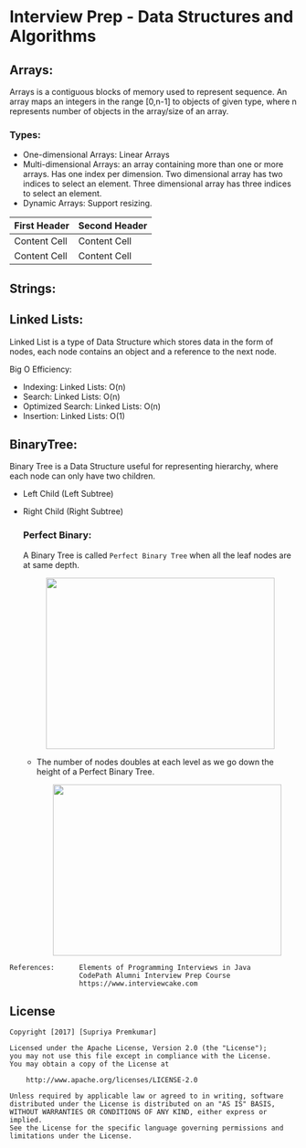 # Interview Prep - Data Structures and Algorithms 

## Arrays:
Arrays is a contiguous blocks of memory used to represent sequence.
An array maps an integers in the range [0,n-1] to objects of given type,
where n represents number of objects in the array/size of an array.
   ### Types:
   * One-dimensional Arrays: Linear Arrays
   * Multi-dimensional Arrays: an array containing more than one or more arrays.
     Has one index per dimension.
         Two dimensional array has two indices to select an element.
         Three dimensional array has three indices to select an element.
   * Dynamic Arrays:
     Support resizing.
   
   | First Header  | Second Header |
   | ------------- | ------------- |
   | Content Cell  | Content Cell  |
   | Content Cell  | Content Cell  |


## Strings:


## Linked Lists:
 Linked List is a type of Data Structure which stores data in the form of nodes,
 each node contains an object and a reference to the next node.
 
                
Big O Efficiency:

* Indexing: Linked Lists: O(n)
* Search: Linked Lists: O(n)
* Optimized Search: Linked Lists: O(n)
* Insertion: Linked Lists: O(1)


## BinaryTree:
Binary Tree is a Data Structure useful for representing hierarchy, where each node can only have two children.

* Left Child (Left Subtree)
* Right Child (Right Subtree)

    ### Perfect Binary:
    A Binary Tree is called `Perfect Binary Tree` when all the leaf nodes are at same depth.
        <p align="center"><a href="url"><img src="https://github.com/supriya-premkumar/InterviewPrep/blob/master/Images/PerfectBinaryTree.png"  height="300" width="400" ></a></p>
         
    * The number of nodes doubles at each level as we go down the height of a Perfect Binary Tree.
    
        <p align="center"><a href="url"><img src="https://github.com/supriya-premkumar/InterviewPrep/blob/master/Images/Property1.png" align="center" height="300" width="400" ></a></p>





``` 
References:      Elements of Programming Interviews in Java
                 CodePath Alumni Interview Prep Course
                 https://www.interviewcake.com
 ```


## License

    Copyright [2017] [Supriya Premkumar]

    Licensed under the Apache License, Version 2.0 (the "License");
    you may not use this file except in compliance with the License.
    You may obtain a copy of the License at

        http://www.apache.org/licenses/LICENSE-2.0

    Unless required by applicable law or agreed to in writing, software
    distributed under the License is distributed on an "AS IS" BASIS,
    WITHOUT WARRANTIES OR CONDITIONS OF ANY KIND, either express or implied.
    See the License for the specific language governing permissions and
    limitations under the License.
